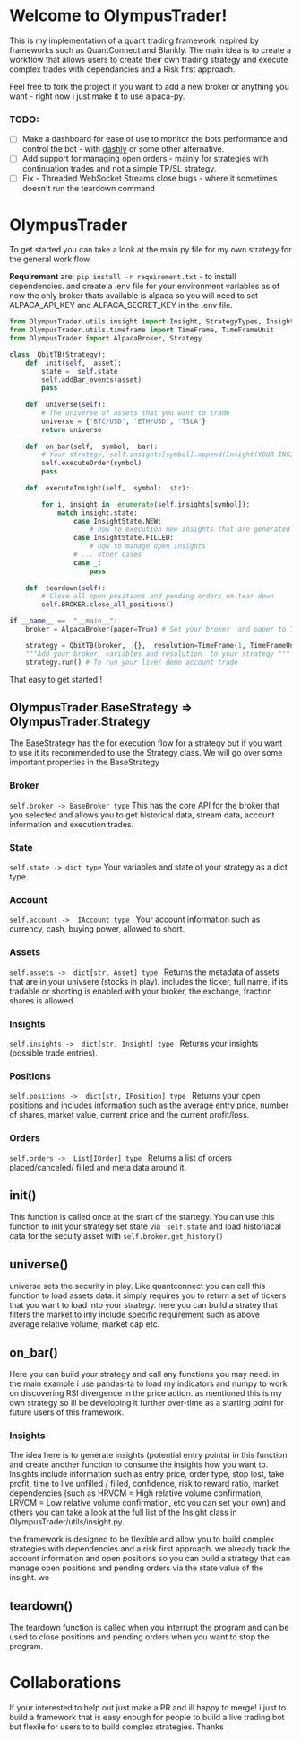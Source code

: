 # Welcome to OlympusTrader!

This is my implementation of a quant trading framework inspired by frameworks such as QuantConnect and Blankly.  The main idea is to create a workflow that allows users to create their own trading strategy and execute complex trades with dependancies and a Risk first approach. 

Feel free to fork the project if you want to add a new broker or anything you want - right now i just make it to use alpaca-py.

### TODO:

 - [ ] Make a dashboard for ease of use to monitor the bots performance and control the bot - with [dashly](https://plotly.com/) or some other alternative.
 - [ ] Add support for managing open orders - mainly for strategies with continuation trades and not a simple TP/SL strategy.
 - [ ] Fix - Threaded WebSocket Streams close bugs - where it sometimes doesn't run the teardown command  

# OlympusTrader

To get started you can take a look at the main.py file for my own strategy for the general work flow.

**Requirement** are:  ```pip install -r requirement.txt``` - to install dependencies. 
and create a .env file for your environment variables as of now the only broker thats available is alpaca so you will need to set ALPACA_API_KEY and ALPACA_SECRET_KEY in the .env file.

```py
from OlympusTrader.utils.insight import Insight, StrategyTypes, InsightState
from OlympusTrader.utils.timeframe import TimeFrame, TimeFrameUnit
from OlympusTrader import AlpacaBroker, Strategy

class  QbitTB(Strategy):
	def  init(self,  asset):
		state =  self.state
		self.addBar_events(asset)
		pass
		
	def  universe(self):
		# The universe of assets that you want to trade
		universe = {'BTC/USD', 'ETH/USD', 'TSLA'}
		return universe
		
	def  on_bar(self,  symbol,  bar):
		# Your strategy, self.insights[symbol].append(Insight(YOUR INSIGHT DATA))
		self.executeOrder(symbol)
		pass
		
	def  executeInsight(self,  symbol:  str):

		for i, insight in  enumerate(self.insights[symbol]):
			match insight.state:
				case InsightState.NEW:
					# how to execution new insights that are generated
				case InsightState.FILLED:
					# how to manage open insights
				# ... other cases
				case _:
					pass
					
	def  teardown(self):
		# Close all open positions and pending orders om tear down
		self.BROKER.close_all_positions()

if __name__ ==  "__main__":
	broker = AlpacaBroker(paper=True) # Set your broker  and paper to True for a demo account

	strategy = QbitTB(broker,  {},  resolution=TimeFrame(1, TimeFrameUnit.Minute)) 
	"""Add your broker, variables and resolution  to your strategy """
	strategy.run() # To run your live/ demo account trade 
```
That easy to get started !

## OlympusTrader.BaseStrategy  => OlympusTrader.Strategy
The BaseStrategy has the for execution flow for a strategy but if you want to use it its recommended to use the Strategy class. 
We will go over some important properties in the BaseStrategy
### Broker 
```self.broker -> BaseBroker type```
This has the core API for the broker that you selected and allows you to get historical data, stream data, account information and execution  trades.

### State 
```self.state -> dict type```
Your variables and state of your strategy as a dict type.

### Account 
```self.account ->  IAccount type ``` 
Your account information such as currency, cash, buying power, allowed to short.

### Assets 
```self.assets ->  dict[str, Asset] type ``` 
Returns the metadata of assets that are in your univsere (stocks in play). includes the ticker, full name, if its tradable or shorting is enabled with your broker, the exchange, fraction shares is allowed.

### Insights 
```self.insights ->  dict[str, Insight] type ``` 
Returns your insights (possible trade entries).

### Positions 
```self.positions ->  dict[str, IPosition] type ``` 
Returns your open positions and includes information such as the average entry price, number of shares, market value, current price and the current profit/loss. 

### Orders
```self.orders ->  List[IOrder] type ``` 
Returns a list of orders placed/canceled/ filled and meta data around it. 

## init()
This function is called once at the start of the startegy. You can use this function to init your strategy set state via ``` self.state``` and load historiacal data for the secuity asset with ```self.broker.get_history()```

## universe()
universe sets the security in play. Like quantconnect you can call this function to load assets data. it simply requires you to return a set of tickers that you want to load into your strategy. here you can build a stratey that filters the market to inly include specific requirement such as above average relative volume, market cap etc. 

## on_bar()
Here you can build your strategy and call any functions you may need. in the main example i use pandas-ta to load my indicators and numpy to work on discovering RSI divergence in the price action. as mentioned this is my own strategy so ill be developing it further over-time as a starting point for future users of this framework.  

### Insights 
The idea here is to generate insights (potential entry points) in this function and create another function to consume the insights how you want to. Insights include information such as entry price, order type, stop lost, take profit, time to live unfilled / filled, confidence, risk to reward ratio,  market dependencies (such as HRVCM = High relative volume confirmation, LRVCM = Low relative volume confirmation, etc  you can set your own) and others you can take a look at the full list of the Insight class in OlympusTrader/utils/insight.py. 

the framework is designed to be flexible and allow you to build complex strategies with dependencies and a risk first approach. we already track the account information and open positions so you can build a strategy that can manage open positions and pending orders via the state value of the insight.
we 

## teardown()

The teardown function is called when you interrupt the program and can be used to close positions and pending orders when you want to stop the program. 

# Collaborations 
If your interested to help out just make a PR and ill happy to merge! i just to build a framework that is easy enough for people to build a live trading bot but flexile for users to to build complex strategies. Thanks 


